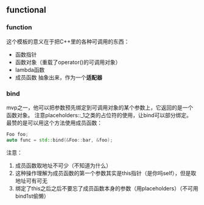 ## functional
### function
这个模板的意义在于把C++里的各种可调用的东西：
- 函数指针
- 函数对象（重载了operator()的可调用对象）
- lambda函数
- 成员函数
抽象出来，作为一个**适配器**
### bind
mvp之一，他可以把参数预先绑定到可调用对象的某个参数上，它返回的是一个函数对象。
注意placeholders::_1之类的占位符的使用，让bind可以部分绑定。
最赞的是可以用这个方法使用成员函数：
```cpp
Foo foo;
auto func = std::bind(&Foo::bar, &foo);
```
注意：
1. 成员函数取地址不可少（不知道为什么）
2. 这种操作理解为成员函数的第一个参数其实是this指针（是你吗self），但是取地址可有可无
3. 绑定了this之后之后不要忘了成员函数本身的参数（用placeholders）（不可用bind1st偷懒）

